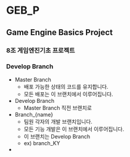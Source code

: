 # GEB_P
## Game Engine Basics Project
### 8조 게임엔진기초 프로젝트

### Develop Branch
- Master Branch
  - 배포 가능한 상태의 코드를 유지합니다.
  - 모든 배포는 이 브랜치에서 이루어집니다.
- Develop Branch
  - Master Branch 직전 브랜치로 
- Branch_{name}
  - 팀원 각자의 개발 브랜치입니다.
  - 모든 기능 개발은 이 브랜치에서 이루어집니다.
  - 이 브랜치는 Develop Branch
  - ex) branch_KY
- 
